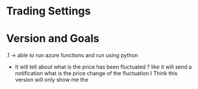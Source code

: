 # Trading Settings

# Version and Goals
.1 ->  able to run azure functions and run using python 
*   It will tell about what is the price has been fluctuated ?
    like it will send a notification what is the price change of the fluctuation
    I Think this version will only show me the